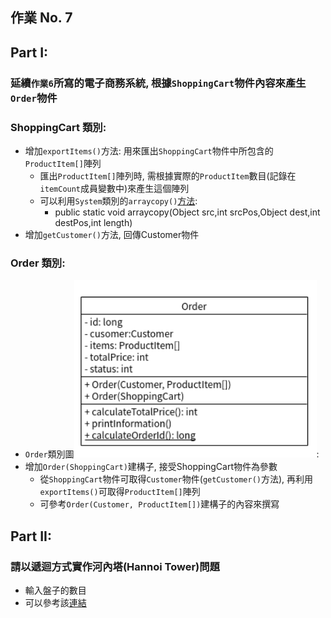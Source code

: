 ## 作業 No. 7

## Part I:
### 延續`作業6`所寫的電子商務系統, 根據`ShoppingCart`物件內容來產生`Order`物件
### ShoppingCart 類別:
   - 增加`exportItems()`方法: 用來匯出`ShoppingCart`物件中所包含的`ProductItem[]`陣列
       - 匯出`ProductItem[]`陣列時, 需根據實際的`ProductItem`數目(記錄在`itemCount`成員變數中)來產生這個陣列
       - 可以利用`System`類別的`arraycopy()`[方法](https://docs.oracle.com/javase/7/docs/api/java/lang/System.html#method_summary):
           - public static void arraycopy(Object src,int srcPos,Object dest,int destPos,int length)
   - 增加`getCustomer()`方法, 回傳Customer物件
### Order 類別:
   - `Order`類別圖![類別圖](orderClassDiagram.png):
   - 增加`Order(ShoppingCart)`建構子, 接受ShoppingCart物件為參數
       - 從`ShoppingCart`物件可取得`Customer`物件(`getCustomer()`方法), 再利用`exportItems()`可取得`ProductItem[]`陣列
       - 可參考`Order(Customer, ProductItem[])`建構子的內容來撰寫


## Part II:
### 請以遞迴方式實作河內塔(Hannoi Tower)問題
   - 輸入盤子的數目
   - 可以參考該[連結](https://zh.wikipedia.org/wiki/%E6%B1%89%E8%AF%BA%E5%A1%94)
